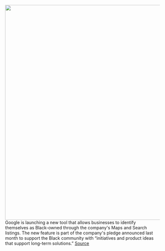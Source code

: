 <img src='https://cdn.vox-cdn.com/thumbor/di5nCz0JfUYkt2j78fBNfhu31H4=/0x0:1024x768/1200x800/filters:focal(431x303:593x465)/cdn.vox-cdn.com/uploads/chorus_image/image/67136872/Google_Black_Owned_Image.0.png' width='700px' /><br/>
Google is launching a new tool that allows businesses to identify themselves as Black-owned through the company's Maps and Search listings. The new feature is part of the company's pledge announced last month to support the Black community with “initiatives and product ideas that support long-term solutions.”
<a href='https://www.theverge.com/2020/7/31/21348990/google-black-owned-businesses-maps-search'> Source <a/>